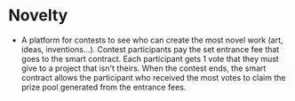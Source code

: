# Novelty

- A platform for contests to see who can create the most novel work (art, ideas, inventions...). Contest participants pay the set entrance fee that goes to the smart contract. Each participant gets 1 vote that they must give to a project that isn't theirs. When the contest ends, the smart contract allows the participant who received the most votes to claim the prize pool generated from the entrance fees.
